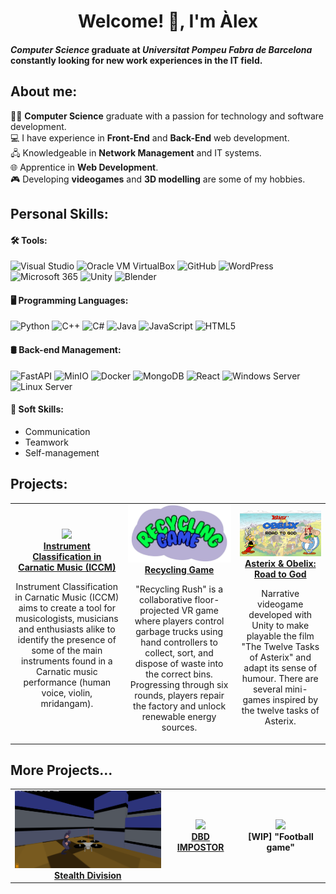 # <div align="center">Welcome! 👋, I'm Àlex</div>  
#### *Computer Science* graduate at *Universitat Pompeu Fabra de Barcelona* constantly looking for new work experiences in the IT field.

## About me:
👨‍💻 **Computer Science** graduate with a passion for technology and software development.  
💻 I have experience in **Front-End** and **Back-End** web development.  
🖧 Knowledgeable in **Network Management** and IT systems.  
🌐 Apprentice in **Web Development**.  
🎮 Developing **videogames** and **3D modelling** are some of my hobbies.  

## Personal Skills:

#### 🛠️ Tools:
![Visual Studio](https://img.shields.io/badge/Visual%20Studio-5C2D91?style=flat&logo=visual%20studio&logoColor=white)  ![Oracle VM VirtualBox](https://img.shields.io/badge/VirtualBox-183A61?style=flat&logo=virtualbox&logoColor=white)  ![GitHub](https://img.shields.io/badge/GitHub-181717?style=flat&logo=github&logoColor=white)  ![WordPress](https://img.shields.io/badge/WordPress-21759B?style=flat&logo=wordpress&logoColor=white)  ![Microsoft 365](https://img.shields.io/badge/Microsoft%20365-D83B01?style=flat&logo=microsoft%20office&logoColor=white) ![Unity](https://img.shields.io/badge/Unity-000000?style=flat&logo=unity&logoColor=white)  ![Blender](https://img.shields.io/badge/Blender-000000?style=flat&logo=blender&logoColor=white)  

#### 🖥️ Programming Languages:
![Python](https://img.shields.io/badge/Python-3776AB?style=flat&logo=python&logoColor=white)  ![C++](https://img.shields.io/badge/C++-00599C?style=flat&logo=cplusplus&logoColor=white)  ![C#](https://img.shields.io/badge/C%23-239120?style=flat&logo=csharp&logoColor=white)  ![Java](https://img.shields.io/badge/Java-007396?style=flat&logo=java&logoColor=white)  ![JavaScript](https://img.shields.io/badge/JavaScript-F7DF1E?style=flat&logo=javascript&logoColor=black)  ![HTML5](https://img.shields.io/badge/HTML5-E34F26?style=flat&logo=html5&logoColor=white)  

#### 🛢 Back-end Management:
![FastAPI](https://img.shields.io/badge/FastAPI-009688?style=flat&logo=fastapi&logoColor=white)  ![MinIO](https://img.shields.io/badge/MinIO-FF3333?style=flat&logo=minio&logoColor=white)  ![Docker](https://img.shields.io/badge/Docker-2496ED?style=flat&logo=docker&logoColor=white)  ![MongoDB](https://img.shields.io/badge/MongoDB-47A248?style=flat&logo=mongodb&logoColor=white)  ![React](https://img.shields.io/badge/React-61DAFB?style=flat&logo=react&logoColor=black)  ![Windows Server](https://img.shields.io/badge/Windows%20Server-0078D6?style=flat&logo=windows&logoColor=white)  ![Linux Server](https://img.shields.io/badge/Linux%20Server-FCC624?style=flat&logo=linux&logoColor=black)  

#### 🤝 Soft Skills:
- Communication  
- Teamwork  
- Self-management  

## Projects:
<div align="center">
  <table>
    <tr>
      <td align="center">
        <a href="https://github.com/Dunxter/iccm/">
          <img src="https://github.com/Dunxter/iccm/blob/main/Carnatic-Trinity-by-S-Rajam.jpeg" width="300" />
          <br />
          <strong>Instrument Classification in Carnatic Music (ICCM)</strong>
        </a>
        <p>Instrument Classification in Carnatic Music (ICCM) aims to create a tool for musicologists, musicians and enthusiasts alike to identify the presence of some of the main instruments found in a Carnatic music performance (human voice, violin, mridangam). </p>
      </td>
      <td align="center">
        <a href="https://github.com/AlexHerreroDiaz/SI_Recycling">
          <img src="https://github.com/AlexHerreroDiaz/SI_Recycling/blob/main/logoGame.png" width="300" />
          <br />
          <strong>Recycling Game</strong>
        </a>
        <p>"Recycling Rush" is a collaborative floor-projected VR game where players control garbage trucks using hand controllers to collect, sort, and dispose of waste into the correct bins. Progressing through six rounds, players repair the factory and unlock renewable energy sources.</p>
      </td>
      <td align="center">
        <a href="https://github.com/jahanzeb1000/asterixiobelix">
          <img src="https://github.com/AlexHerreroDiaz/AlexHerreroDiaz/blob/main/Thumbnails/Asterix%26Obelix.png" width="300" />
          <br />
          <strong>Asterix & Obelix: Road to God</strong>
        </a>
        <p>Narrative videogame developed with Unity to make playable the film "The Twelve Tasks of Asterix" and adapt its sense of humour. There are several mini-games inspired by the twelve tasks of Asterix.</p>
      </td>
    </tr>
  </table>
</div>

## More Projects...

<div align="center">
  <table>
    <tr>
      <td align="center">
        <a href="https://youtu.be/8IhUWUcWSMw">
          <img src="https://github.com/AlexHerreroDiaz/AlexHerreroDiaz/blob/main/Thumbnails/StealthDivision.png" width="300" />
          <br/>
          <strong>Stealth Division</strong>
        </a>
      </td>
      <td align="center">
        <a href="https://github.com/AlexHerreroDiaz/2DGAME">
          <img src="https://github.com/AlexHerreroDiaz/2DGAME/blob/main/ScreenshotGame.png" width="300" />
          <br />
          <strong>DBD IMPOSTOR</strong>
        </a>
      </td>
      <td align="center">
        <a>
          <img src="https://github.com/AlexHerreroDiaz/AlexHerreroDiaz/blob/main/Thumbnails/WIP_FootballGame.gif" width="300" />
          <br />
          <strong>[WIP] "Football game"</strong>
        </a>
      </td>
    </tr>
  </table>
</div>

